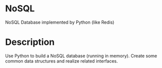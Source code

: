# NoSQL
NoSQL Database implemented by Python (like Redis)

# Description
Use Python to build a NoSQL database (running in memory). Create some common data structures and realize related interfaces.
